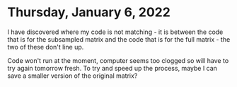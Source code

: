 # Thursday, January 6, 2022

I have discovered where my code is not matching - it is between the code that is for the subsampled matrix and the code that is for the full matrix - the two of these don't line up.

Code won't run at the moment, computer seems too clogged so will have to try again tomorrow fresh.
To try and speed up the process, maybe I can save a smaller version of the original matrix?